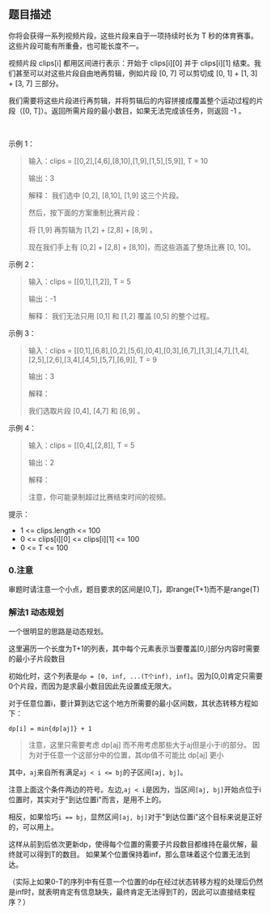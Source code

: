 ## 题目描述

你将会获得一系列视频片段，这些片段来自于一项持续时长为 T 秒的体育赛事。这些片段可能有所重叠，也可能长度不一。

视频片段 clips[i] 都用区间进行表示：开始于 clips[i][0] 并于 clips[i][1] 结束。我们甚至可以对这些片段自由地再剪辑，例如片段 [0, 7] 可以剪切成 [0, 1] + [1, 3] + [3, 7] 三部分。

我们需要将这些片段进行再剪辑，并将剪辑后的内容拼接成覆盖整个运动过程的片段（[0, T]）。返回所需片段的最小数目，如果无法完成该任务，则返回 -1 。

 

示例 1：

>输入：clips = [[0,2],[4,6],[8,10],[1,9],[1,5],[5,9]], T = 10
> 
>输出：3
>
>解释：
我们选中 [0,2], [8,10], [1,9] 这三个片段。
>
>然后，按下面的方案重制比赛片段：
>
>将 [1,9] 再剪辑为 [1,2] + [2,8] + [8,9] 。
>
>现在我们手上有 [0,2] + [2,8] + [8,10]，而这些涵盖了整场比赛 [0, 10]。

示例 2：
>
>输入：clips = [[0,1],[1,2]], T = 5
>
>输出：-1
>
>解释：
我们无法只用 [0,1] 和 [1,2] 覆盖 [0,5] 的整个过程。

示例 3：

>输入：clips = [[0,1],[6,8],[0,2],[5,6],[0,4],[0,3],[6,7],[1,3],[4,7],[1,4],[2,5],[2,6],[3,4],[4,5],[5,7],[6,9]], T = 9
>
>输出：3
>
>解释： 
>
>我们选取片段 [0,4], [4,7] 和 [6,9] 。

示例 4：

>输入：clips = [[0,4],[2,8]], T = 5
>
>输出：2
>
>解释：
>
>注意，你可能录制超过比赛结束时间的视频。
 

提示：

- 1 <= clips.length <= 100
- 0 <= clips[i][0] <= clips[i][1] <= 100
- 0 <= T <= 100

### 0.注意
审题时请注意一个小点，题目要求的区间是[0,T]，即range(T+1)而不是range(T)

### 解法1 动态规划
一个很明显的思路是动态规划。

这里遍历一个长度为T+1的列表，其中每个元素表示当要覆盖[0,i]部分内容时需要的最小子片段数目

初始化时，这个列表是`dp = [0, inf, ...(T个inf), inf]`。因为[0,0]肯定只需要0个片段，而因为是求最小数目因此先设置成无限大。

对于任意位置i，要计算到达它这个地方所需要的最小区间数，其状态转移方程如下：

`dp[i] = min{dp[aj]} + 1`

>注意，这里只需要考虑 dp[aj] 而不用考虑那些大于aj但是小于i的部分。
>因为对于任意一个这部分中的位置，其dp值不可能比 dp[aj] 更小

其中，`aj`来自所有满足`aj < i <= bj`的子区间`[aj, bj]`。

注意上面这个条件两边的符号。左边,`aj < i`是因为，当区间`[aj, bj]`开始点位于i位置时，其实对于"到达位置i"而言，是用不上的。

相反，如果恰巧`i == bj`，显然区间`[aj, bj]`对于"到达位置i"这个目标来说是正好的，可以用上。

这样从前到后依次更新dp，使得每个位置的需要子片段数目都维持在最优解，最终就可以得到T的数目。
如果某个位置保持着inf，那么意味着这个位置无法到达。

（实际上如果0-T的序列中有任意一个位置的dp在经过状态转移方程的处理后仍然是inf时，就表明肯定有信息缺失，最终肯定无法得到T的，因此可以直接结束程序？）

